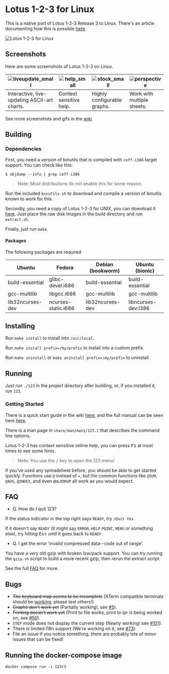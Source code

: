# Lotus 1-2-3 for Linux

This is a native port of Lotus 1-2-3 Release 3 to Linux. There's an article documenting how this is possible
[here](https://lock.cmpxchg8b.com/linux123.html).

![Lotus 1-2-3 for Linux](https://lock.cmpxchg8b.com/img/123linux.png)

## Screenshots

Here are some screenshots of Lotus 1-2-3 on Linux.

| ![liveupdate_small](https://user-images.githubusercontent.com/123814/177441429-ee4ec586-46f5-45bf-96a0-0715215d2a0d.png) | ![help_small](https://user-images.githubusercontent.com/123814/177441458-435be771-2934-4199-9115-5b81311d89d2.png) | ![stock_small](https://user-images.githubusercontent.com/123814/177441483-f52fc2d3-9c3b-4c74-b805-99922c7c8b16.png) | ![perspective](https://user-images.githubusercontent.com/123814/173251674-cb29357d-8686-4dde-83bc-17c441957512.png)
|--|--|--|--|
| Interactive, live-updating ASCII-art charts. | Context sensitive help. | Highly configurable graphs. | Work with multiple sheets.

See more screenshots and gifs in the [wiki](https://github.com/taviso/123elf/wiki/Getting-Started).

## Building

### Dependencies

First, you need a version of binutils that is compiled with `coff-i386` target
support. You can check like this:

```
$ objdump --info | grep coff-i386
```

> Note: Most distributions do not enable this for some reason.

Run the included `binutils.sh` to download and compile a version of binutils known to work for this.

Secondly, you need a copy of Lotus 1-2-3 for UNIX, you can download it
[here](https://archive.org/details/123-unix). Just place the raw disk images in 
the build directory and run `extract.sh`.

Finally, just run `make`.

#### Packages

The following packages are required

| Ubuntu              | Fedora              | Debian (bookworm)   | Ubuntu (bionic)
| ------------------- | ------------------- | ------------------- | -------------------
| build-essential     | glibc-devel.i686    | build-essential     | build-essential
| gcc-multilib        | libgcc.i686         | gcc-multilib        | gcc-multilib
| lib32ncurses-dev    | ncurses-static.i686 | lib32ncurses-dev    | libncurses-dev:i386

## Installing

Run `make install` to install into `/usr/local`.

Run `make install prefix=/my/prefix` to install into a custom prefix.

Run `make uninstall` or `make uninstall prefix=/my/prefix` to uninstall.

## Running

Just run `./123` in the project directory after building, or, if you installed it, run `123`.

### Getting Started

There is a quick start guide in the wiki [here](https://github.com/taviso/123elf/wiki/Getting-Started), and the full manual can be seen here [here](https://archive.org/details/lotus-1-2-3-release-3.1-reference/Lotus%201-2-3%20Release%203.1%20-%20Tutorial).

There is a man page in `share/man/man1/123.1` that describes the command line options.

Lotus 1-2-3 has context sensitive online help, you can press <kbd>F1</kbd> at most times to see some hints.

> Note: You use the <kbd>/</kbd> key to open the 123 menu!

If you've used any spreadsheet before, you should be able to get started quickly. Functions use `@` instead of `=`, but the common functions like `@SUM`, `@AVG`, `@INDEX`, and even `@HLOOKUP` all work as you would expect.

## FAQ

- Q. How do I quit 123?

If the status indicator in the top right says `READY`, try `/Quit Yes`.

If it doesn't say `READY` (it might say `ERROR`, `HELP` `POINT`, `MENU` or
something else), try hitting <kbd>Esc</kbd> until it goes back to `READY`.

- Q. I get the error 'invalid compressed data--code out of range'.

You have a *very* old gzip with broken lzw/pack support. You can try running
the `gzip.sh` script to build a more recent gzip, then rerun the extract
script.

See the full [FAQ](https://github.com/taviso/123elf/wiki/FAQ) for more.

## Bugs

- ~~The keyboard map seems to be incomplete~~ (XTerm compatible terminals should be [working](https://github.com/taviso/123elf/wiki/Keybindings), please test others!)
- ~~Graphs don't work yet~~ (Partially working!, see [#5](https://github.com/taviso/123elf/issues/5)).
- ~~Printing doesn't work yet~~ (Print to file works, print to lpr is being worked on, see [#50](https://github.com/taviso/123elf/issues/50)).
- `STEP` mode does not display the current step (Nearly working! see [#101](https://github.com/taviso/123elf/issues/101)).
- There is limited i18n support (We're working on it, see [#73](https://github.com/taviso/123elf/issues/73)).
- File an issue if you notice something, there are probably lots of minor issues that can be fixed!

## Running the docker-compose image

```
docker compose run -i 123r3
```
